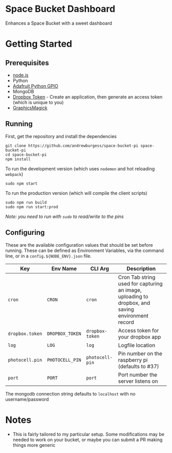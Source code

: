 # Space Bucket Dashboard

Enhances a Space Bucket with a sweet dashboard

# Getting Started

## Prerequisites

* [node.js](https://nodejs.org/en/download/package-manager/#debian-and-ubuntu-based-linux-distributions)
* Python
* [Adafruit Python GPIO](https://github.com/adafruit/Adafruit_Python_GPIO)
* MongoDB
* [Dropbox Token](http://dropbox.com/developers/apps) - Create an application, then generate an access token (which is unique to you)
* [GraphicsMagick](http://www.graphicsmagick.org/)

## Running

First, get the repository and install the dependencies

```
git clone https://github.com/andrewburgess/space-bucket-pi space-bucket-pi
cd space-bucket-pi
npm install
```

To run the development version (which uses `nodemon` and hot reloading `webpack`)

```
sudo npm start
```

To run the production version (which will compile the client scripts)

```
sudo npm run build
sudo npm run start:prod
```

_Note: you need to run with `sudo` to read/write to the pins_

## Configuring

These are the available configuration values that should be set before running. These can be
defined as Environment Variables, via the command line, or in a `config.${NODE_ENV}.json`
file.

| Key             | Env Name          | CLI Arg         | Description                        |
|-----------------|-------------------|-----------------|------------------------------------|
| `cron`          | `CRON`            | `cron`          | Cron Tab string used for capturing an image, uploading to dropbox, and saving environment record |
| `dropbox.token` | `DROPBOX_TOKEN`   | `dropbox-token` | Access token for your dropbox app  |
| `log`           | `LOG`             | `log`           | Logfile location                   |
| `photocell.pin` | `PHOTOCELL_PIN`   | `photocell-pin` | Pin number on the raspberry pi (defaults to #37) |
| `port`          | `PORT`            | `port`          | Port number the server listens on  |

The mongodb connection string defaults to `localhost` with no username/password

# Notes

* This is fairly tailored to my particular setup. Some modifications may be needed to work on your bucket, or maybe you can submit a PR making things more generic
